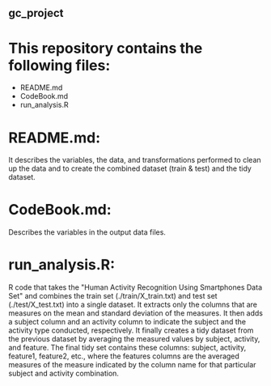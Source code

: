 ## gc_project
This repository contains the following files:
=============================================
- README.md
- CodeBook.md
- run_analysis.R


README.md:
==========
It describes the variables, the data, and transformations performed to clean up the data and to create the combined dataset (train & test) and the tidy dataset.

CodeBook.md:
============
Describes the variables in the output data files.

run_analysis.R:
===============
R code that takes the "Human Activity Recognition Using Smartphones Data Set" and combines the train set (./train/X_train.txt) and test set (./test/X_test.txt) into a single dataset. It extracts only the columns that are measures on the mean and standard deviation of the measures. It then adds a subject column and an activity column to indicate the subject and the activity type conducted, respectively. It finally creates a tidy dataset from the previous dataset by averaging the measured values by subject, activity, and feature. The final tidy set contains these columns: subject, activity, feature1, feature2, etc., where the features columns are the averaged measures of the measure indicated by the column name for that particular subject and activity combination.

